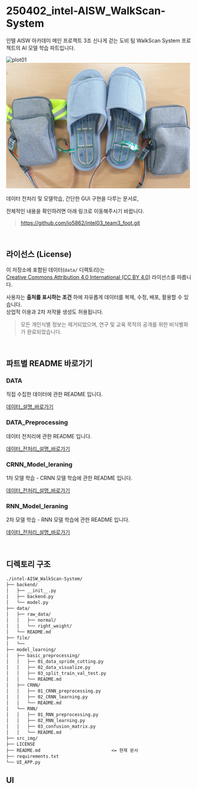 # 250402_intel-AISW_WalkScan-System

인텔 AISW 아카데미 메인 프로젝트 3조 신나게 걷는 도비 팀 WalkScan System 프로젝트의 AI 모델 학습 파트입니다.

<img src="./src_img/MAIN_title.gif" alt="plot01" width="500">

<img src="./src_img/MAIN_prototype.jpg" alt="plot01" width="500">

<br/>

데이터 전처리 및 모델학습, 간단한 GUI 구현을 다루는 문서로,

전체적인 내용을 확인하려면 아래 링크로 이동해주시기 바랍니다.

> https://github.com/jo5862/intel03_team3_foot.git

<br/>

## 라이선스 (License)

이 저장소에 포함된 데이터(`data/` 디렉토리)는  
[Creative Commons Attribution 4.0 International (CC BY 4.0)](https://creativecommons.org/licenses/by/4.0/) 라이선스를 따릅니다.

사용자는 **출처를 표시하는 조건** 하에 자유롭게 데이터를 복제, 수정, 배포, 활용할 수 있습니다.  
상업적 이용과 2차 저작물 생성도 허용됩니다.

> 모든 개인식별 정보는 제거되었으며, 연구 및 교육 목적의 공개를 위한 비식별화가 완료되었습니다.

<br/>

## 파트별 README 바로가기

### DATA

직접 수집한 데이터에 관한 README 입니다.

[데이터_설명_바로가기](https://github.com/chipmunk-tail/250402_intel-AISW_Dobby-walking-happily-AI_Part/blob/main/data)

### DATA_Preprocessing

데이터 전처리에 관한 README 입니다.

[데이터_전처리_설명_바로가기](https://github.com/chipmunk-tail/250402_intel-AISW_Dobby-walking-happily-AI_Part/tree/main/model_learning/basic_preprocessing)

### CRNN_Model_leraning

1차 모델 학습 - CRNN 모델 학습에 관한 README 입니다.

[데이터_전처리_설명_바로가기](https://github.com/chipmunk-tail/250402_intel-AISW_Dobby-walking-happily-AI_Part/tree/main/model_learning/CRNN)

### RNN_Model_leraning

2차 모델 학습 - RNN 모델 학습에 관한 README 입니다.

[데이터_전처리_설명_바로가기](https://github.com/chipmunk-tail/250402_intel-AISW_Dobby-walking-happily-AI_Part/tree/main/model_learning/RNN)

<br/>

## 디렉토리 구조

```
./intel-AISW_WalkScan-System/
├── backend/
│   ├── __init__.py            
│   ├── backend.py      
│   └── model.py                       
├── data/ 
│   ├── raw_data/
│   │   ├── normal/      
│   │   └── right_weight/     
│   └── README.md 
├── file/ 
│   └── 
├── model_learning/   
│   ├── basic_preprocessing/
│   │   ├── 01_data_spride_cutting.py     
│   │   ├── 02_data_visualize.py      
│   │   ├── 03_split_train_val_test.py      
│   │   └── README.md   
│   ├── CRNN/ 
│   │   ├── 01_CRNN_preprocessing.py     
│   │   ├── 02_CRNN_learning.py      
│   │   └── README.md        
│   └── RNN/
│   │   ├── 01_RNN_preprocessing.py     
│   │   ├── 02_RNN_learning.py      
│   │   ├── 03_confusion_matrix.py      
│   │   └── README.md   
├── src_img/   
├── LICENSE
├── README.md                           <= 현재 문서
├── requirements.txt
└── UI_APP.py
```


## UI






